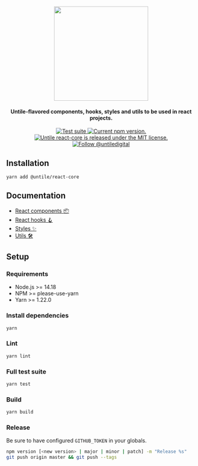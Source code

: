 <p align="center">
  <br><img width="250" src="https://untile.pt/logo.png" /><br>
</p>

<h4 align="center">
  Untile-flavored components, hooks, styles and utils to be used in react projects.
</h4>

<p align="center">
  <a href="https://github.com/untile/react-core/actions/workflows/test.yml">
    <img src="https://github.com/untile/react-core/actions/workflows/test.yml/badge.svg" alt="Test suite" />
  </a>
  <a href="https://www.npmjs.com/package/@untile/react-core">
    <img src="https://img.shields.io/npm/v/@untile/react-core.svg?style=flat-square" alt="Current npm version." />
  </a>
  <a href="https://github.com/untile/react-core/blob/main/LICENSE">
    <img src="https://img.shields.io/badge/license-MIT-blue.svg" alt="Untile react-core is released under the MIT license." />
  </a>
  <a href="https://twitter.com/intent/follow?screen_name=untiledigital">
    <img src="https://img.shields.io/twitter/follow/untiledigital.svg?label=Follow%20@untiledigital" alt="Follow @untiledigital" />
  </a>
</p>

## Installation

```sh
yarn add @untile/react-core
```

## Documentation

- [React components 📦](docs/components/README.md)
- [React hooks 🪝](docs/hooks/README.md)
- [Styles ✨](docs/styles/README.md)
- [Utils 🛠️](docs/utils/README.md)

## Setup

### Requirements

- Node.js >= 14.18
- NPM >= please-use-yarn
- Yarn >= 1.22.0

### Install dependencies

```sh
yarn
```

### Lint

```sh
yarn lint
```

### Full test suite

```sh
yarn test
```

### Build

```sh
yarn build
```

### Release

Be sure to have configured `GITHUB_TOKEN` in your globals.

```sh
npm version [<new version> | major | minor | patch] -m "Release %s"
git push origin master && git push --tags
```
